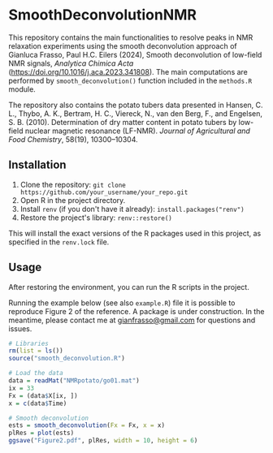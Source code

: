 # SmoothDeconvolutionNMR
This repository contains the main functionalities to resolve peaks in NMR relaxation experiments using the smooth deconvolution approach of Gianluca Frasso, Paul H.C. Eilers (2024),
Smooth deconvolution of low-field NMR signals,
_Analytica Chimica Acta_ (https://doi.org/10.1016/j.aca.2023.341808).
The main computations are performed by `smooth_deconvolution()` function included in the `methods.R` module.

The repository also contains the potato tubers data presented in Hansen, C. L., Thybo, A. K., Bertram, H. C., Viereck, N., van den Berg, F., and Engelsen, S. B. (2010). 
Determination of dry matter content in potato tubers by low-field nuclear magnetic resonance (LF-NMR). _Journal of Agricultural and Food Chemistry_, 58(19), 10300–10304.

## Installation

1. Clone the repository: `git clone https://github.com/your_username/your_repo.git`
2. Open R in the project directory.
3. Install `renv` (if you don't have it already): `install.packages("renv")`
4. Restore the project's library: `renv::restore()`

This will install the exact versions of the R packages used in this project, as specified in the `renv.lock` file.

## Usage

After restoring the environment, you can run the R scripts in the project. 

Running the example below (see also `example.R`) file it is possible to reproduce Figure 2 of the reference.
A package is under construction. In the meantime, please contact me at gianfrasso@gmail.com for questions and issues.

```r
# Libraries
rm(list = ls())
source("smooth_deconvolution.R")

# Load the data
data = readMat("NMRpotato/go01.mat")
ix = 33
Fx = (data$X[ix, ])
x = c(data$Time)

# Smooth deconvolution
ests = smooth_deconvolution(Fx = Fx, x = x)
plRes = plot(ests)
ggsave("Figure2.pdf", plRes, width = 10, height = 6)  
```

